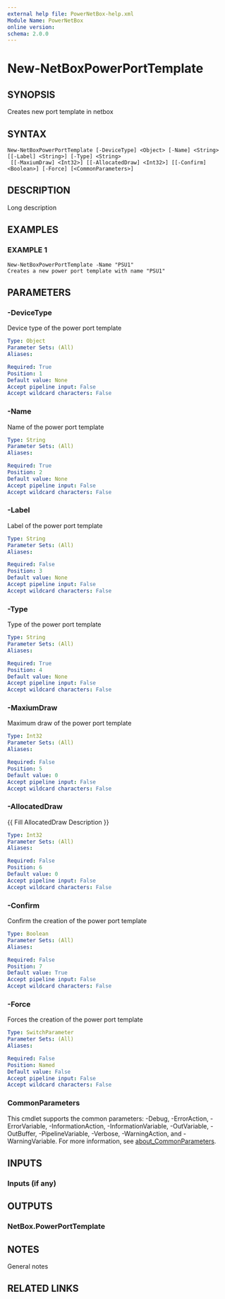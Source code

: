 ```yaml
---
external help file: PowerNetBox-help.xml
Module Name: PowerNetBox
online version:
schema: 2.0.0
---
```


# New-NetBoxPowerPortTemplate

## SYNOPSIS
Creates new port template in netbox

## SYNTAX

```
New-NetBoxPowerPortTemplate [-DeviceType] <Object> [-Name] <String> [[-Label] <String>] [-Type] <String>
 [[-MaxiumDraw] <Int32>] [[-AllocatedDraw] <Int32>] [[-Confirm] <Boolean>] [-Force] [<CommonParameters>]
```

## DESCRIPTION
Long description

## EXAMPLES

### EXAMPLE 1
```
New-NetBoxPowerPortTemplate -Name "PSU1"
Creates a new power port template with name "PSU1"
```

## PARAMETERS

### -DeviceType
Device type of the power port template

```yaml
Type: Object
Parameter Sets: (All)
Aliases:

Required: True
Position: 1
Default value: None
Accept pipeline input: False
Accept wildcard characters: False
```

### -Name
Name of the power port template

```yaml
Type: String
Parameter Sets: (All)
Aliases:

Required: True
Position: 2
Default value: None
Accept pipeline input: False
Accept wildcard characters: False
```

### -Label
Label of the power port template

```yaml
Type: String
Parameter Sets: (All)
Aliases:

Required: False
Position: 3
Default value: None
Accept pipeline input: False
Accept wildcard characters: False
```

### -Type
Type of the power port template

```yaml
Type: String
Parameter Sets: (All)
Aliases:

Required: True
Position: 4
Default value: None
Accept pipeline input: False
Accept wildcard characters: False
```

### -MaxiumDraw
Maximum draw of the power port template

```yaml
Type: Int32
Parameter Sets: (All)
Aliases:

Required: False
Position: 5
Default value: 0
Accept pipeline input: False
Accept wildcard characters: False
```

### -AllocatedDraw
{{ Fill AllocatedDraw Description }}

```yaml
Type: Int32
Parameter Sets: (All)
Aliases:

Required: False
Position: 6
Default value: 0
Accept pipeline input: False
Accept wildcard characters: False
```

### -Confirm
Confirm the creation of the power port template

```yaml
Type: Boolean
Parameter Sets: (All)
Aliases:

Required: False
Position: 7
Default value: True
Accept pipeline input: False
Accept wildcard characters: False
```

### -Force
Forces the creation of the power port template

```yaml
Type: SwitchParameter
Parameter Sets: (All)
Aliases:

Required: False
Position: Named
Default value: False
Accept pipeline input: False
Accept wildcard characters: False
```

### CommonParameters
This cmdlet supports the common parameters: -Debug, -ErrorAction, -ErrorVariable, -InformationAction, -InformationVariable, -OutVariable, -OutBuffer, -PipelineVariable, -Verbose, -WarningAction, and -WarningVariable. For more information, see [about_CommonParameters](http://go.microsoft.com/fwlink/?LinkID=113216).

## INPUTS

### Inputs (if any)
## OUTPUTS

### NetBox.PowerPortTemplate
## NOTES
General notes

## RELATED LINKS
